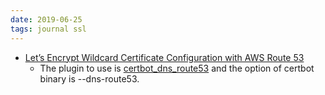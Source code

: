 ```yaml
---
date: 2019-06-25
tags: journal ssl
---
```


* [Let’s Encrypt Wildcard Certificate Configuration with AWS Route 53](https://medium.com/prog-code/lets-encrypt-wildcard-certificate-configuration-with-aws-route-53-9c15adb936a7)
   * The plugin to use is [certbot\_dns\_route53](https://certbot-dns-route53.readthedocs.io/en/stable/) and the option of certbot binary is --dns-route53. 